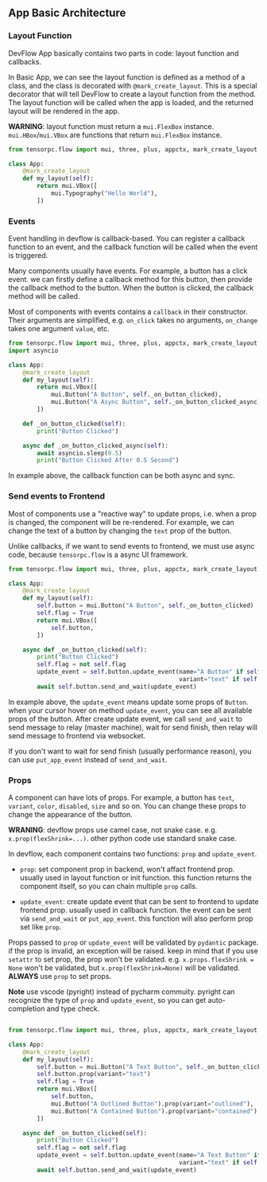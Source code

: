 ## App Basic Architecture

### Layout Function

DevFlow App basically contains two parts in code: layout function and callbacks.

In Basic App, we can see the layout function is defined as a method of a class, and the class is decorated with ```@mark_create_layout```. This is a special decorator that will tell DevFlow to create a layout function from the method. The layout function will be called when the app is loaded, and the returned layout will be rendered in the app.

**WARNING**: layout function must return a ```mui.FlexBox``` instance. ```mui.HBox```/```mui.VBox``` are functions that return ```mui.FlexBox``` instance.

```Python 
from tensorpc.flow import mui, three, plus, appctx, mark_create_layout

class App:
    @mark_create_layout
    def my_layout(self):
        return mui.VBox([
            mui.Typography("Hello World"),
        ])
```

### Events

Event handling in devflow is callback-based. You can register a callback function to an event, and the callback function will be called when the event is triggered.

Many components usually have events. For example, a button has a click event. we can firstly define a callback method for this button, then provide the callback method to the button. When the button is clicked, the callback method will be called.

Most of components with events contains a ```callback``` in their constructor. Their arguments are simplified, e.g. ```on_click``` takes no arguments, ```on_change``` takes one argument ```value```, etc.


```Python 
from tensorpc.flow import mui, three, plus, appctx, mark_create_layout
import asyncio

class App:
    @mark_create_layout
    def my_layout(self):
        return mui.VBox([
            mui.Button("A Button", self._on_button_clicked),
            mui.Button("A Async Button", self._on_button_clicked_async),
        ])

    def _on_button_clicked(self):
        print("Button Clicked")

    async def _on_button_clicked_async(self):
        await asyncio.sleep(0.5)
        print("Button Clicked After 0.5 Second")
```


In example above, the callback function can be both async and sync.

### Send events to Frontend

Most of components use a "reactive way" to update props, i.e. when a prop is changed, the component will be re-rendered. For example, we can change the text of a button by changing the ```text``` prop of the button.

Unlike callbacks, if we want to send events to frontend, we must use async code, because ```tensorpc.flow``` is a async UI framework.

```Python
from tensorpc.flow import mui, three, plus, appctx, mark_create_layout

class App:
    @mark_create_layout
    def my_layout(self):
        self.button = mui.Button("A Button", self._on_button_clicked)
        self.flag = True
        return mui.VBox([
            self.button,
        ])

    async def _on_button_clicked(self):
        print("Button Clicked")
        self.flag = not self.flag
        update_event = self.button.update_event(name="A Button" if self.flag else "A Outlined Button", 
                                                variant="text" if self.flag else "outlined")
        await self.button.send_and_wait(update_event)

```

In example above, the ```update_event``` means update some props of ```Button```. when your cursor hover on method ```update_event```, you can see all available props of the button. After create update event, we call ```send_and_wait``` to send message to relay (master machine), wait for send finish, then relay will send message to frontend via websocket.

If you don't want to wait for send finish (usually performance reason), you can use ```put_app_event``` instead of ```send_and_wait```.

### Props 
A component can have lots of props. For example, a button has ```text```, ```variant```, ```color```, ```disabled```, ```size``` and so on. You can change these props to change the appearance of the button.

**WRANING**: devflow props use camel case, not snake case. e.g. ```x.prop(flexShrink=...)```. other python code use standard snake case.

In devflow, each component contains two functions: ```prop``` and ```update_event```.

* ```prop```: set component prop in backend, won't affact frontend prop. usually used in layout function or init function. this function returns the component itself, so you can chain multiple ```prop``` calls.

* ```update_event```: create update event that can be sent to frontend to update frontend prop. usually used in callback function. the event can be sent via ```send_and_wait``` or ```put_app_event```. this function will also perform prop set like ```prop```.

Props passed to ```prop``` or ```update_event``` will be validated by ```pydantic``` package. if the prop is invalid, an exception will be raised. keep in mind that if you use ```setattr``` to set prop, the prop won't be validated. e.g. ```x.props.flexShrink = None``` won't be validated, but ```x.prop(flexShrink=None)``` will be validated. **ALWAYS** use ```prop``` to set props.

**Note** use vscode (pyright) instead of pycharm commuity. pyright can recognize the type of ```prop``` and ```update_event```, so you can get auto-completion and type check.

```Python

from tensorpc.flow import mui, three, plus, appctx, mark_create_layout

class App:
    @mark_create_layout
    def my_layout(self):
        self.button = mui.Button("A Text Button", self._on_button_clicked)
        self.button.prop(variant="text")
        self.flag = True
        return mui.VBox([
            self.button,
            mui.Button("A Outlined Button").prop(variant="outlined"),
            mui.Button("A Contained Button").prop(variant="contained"),
        ])

    async def _on_button_clicked(self):
        print("Button Clicked")
        self.flag = not self.flag
        update_event = self.button.update_event(name="A Text Button" if self.flag else "A Outlined Button", 
                                                variant="text" if self.flag else "outlined")
        await self.button.send_and_wait(update_event)

```

